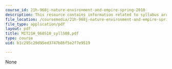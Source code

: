 ```yaml
---
course_id: 21h-968j-nature-environment-and-empire-spring-2010
description: This resource contains information related to syllabus archive for 2008.
file_location: /coursemedia/21h-968j-nature-environment-and-empire-spring-2010/b1c295c29d95ed3747b8bf5e2f7e9519_MIT21H_968S10_syllS08.pdf
file_type: application/pdf
layout: pdf
title: MIT21H_968S10_syllS08.pdf
type: course
uid: b1c295c29d95ed3747b8bf5e2f7e9519

---
```

None